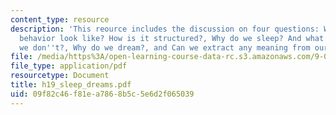 ```yaml
---
content_type: resource
description: 'This reource includes the discussion on four questions: What does sleep
  behavior look like? How is it structured?, Why do we sleep? And what happens if
  we don''t?, Why do we dream?, and Can we extract any meaning from our dreams?'
file: /media/https%3A/open-learning-course-data-rc.s3.amazonaws.com/9-00-introduction-to-psychology-fall-2004/09f82c46f81ea7868b5c5e6d2f065039_h19_sleep_dreams.pdf
file_type: application/pdf
resourcetype: Document
title: h19_sleep_dreams.pdf
uid: 09f82c46-f81e-a786-8b5c-5e6d2f065039
---
```

